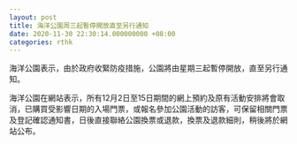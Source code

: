 ```yaml
---
layout: post
title: 海洋公園周三起暫停開放直至另行通知
date: 2020-11-30 22:30:14.000000000 +08:00
categories: rthk
---
```


海洋公園表示，由於政府收緊防疫措施，公園將由星期三起暫停開放，直至另行通知。

海洋公園在網站表示，所有12月2日至15日期間的網上預約及原有活動安排將會取消，已購買受影響日期的入場門票，或報名參加公園活動的訪客，可保留相關門票及登記確認通知書，日後直接聯絡公園換票或退款，換票及退款細則，稍後將於網站公布。
